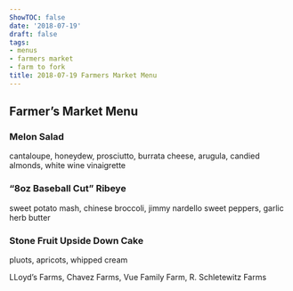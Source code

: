 ```yaml
---
ShowTOC: false
date: '2018-07-19'
draft: false
tags:
- menus
- farmers market
- farm to fork
title: 2018-07-19 Farmers Market Menu
---
```


## Farmer’s Market Menu

### Melon  Salad

cantaloupe, honeydew, prosciutto, burrata cheese,
arugula, candied almonds, white wine vinaigrette

### “8oz Baseball Cut” Ribeye

sweet potato mash, chinese broccoli,
jimmy nardello sweet peppers, garlic herb butter

### Stone Fruit Upside Down Cake

pluots, apricots, whipped cream


LLoyd’s Farms, Chavez Farms, Vue Family Farm, R\. Schletewitz Farms
